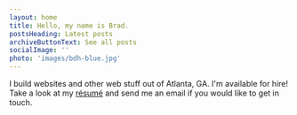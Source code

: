 ```yaml
---
layout: home
title: Hello, my name is Brad.
postsHeading: Latest posts
archiveButtonText: See all posts
socialImage: ''
photo: 'images/bdh-blue.jpg'
---
```


I build websites and other web stuff out of Atlanta, GA.
I'm available for hire!  Take a look at my [résumé](http://hirebrad.com) and send me an email if you would like to get in touch.
